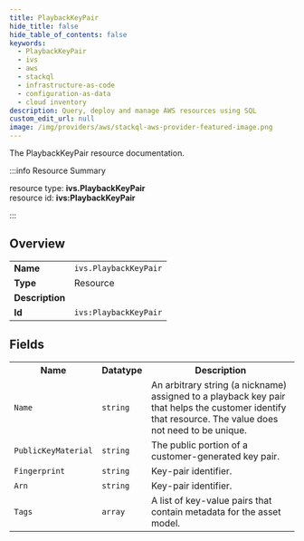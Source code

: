 ```yaml
---
title: PlaybackKeyPair
hide_title: false
hide_table_of_contents: false
keywords:
  - PlaybackKeyPair
  - ivs
  - aws
  - stackql
  - infrastructure-as-code
  - configuration-as-data
  - cloud inventory
description: Query, deploy and manage AWS resources using SQL
custom_edit_url: null
image: /img/providers/aws/stackql-aws-provider-featured-image.png
---
```

The PlaybackKeyPair resource documentation.

:::info Resource Summary

<div class="row">
<div class="providerDocColumn">
<span>resource type:&nbsp;<b>ivs.PlaybackKeyPair</b></span><br />
<span>resource id:&nbsp;<b>ivs:PlaybackKeyPair</b></span><br />
</div>
</div>

:::

## Overview
<table><tbody>
<tr><td><b>Name</b></td><td><code>ivs.PlaybackKeyPair</code></td></tr>
<tr><td><b>Type</b></td><td>Resource</td></tr>
<tr><td><b>Description</b></td><td></td></tr>
<tr><td><b>Id</b></td><td><code>ivs:PlaybackKeyPair</code></td></tr>
</tbody></table>

## Fields
<table><tbody>
<tr><th>Name</th><th>Datatype</th><th>Description</th></tr>
<tr><td><code>Name</code></td><td><code>string</code></td><td>An arbitrary string (a nickname) assigned to a playback key pair that helps the customer identify that resource. The value does not need to be unique.</td></tr><tr><td><code>PublicKeyMaterial</code></td><td><code>string</code></td><td>The public portion of a customer-generated key pair.</td></tr><tr><td><code>Fingerprint</code></td><td><code>string</code></td><td>Key-pair identifier.</td></tr><tr><td><code>Arn</code></td><td><code>string</code></td><td>Key-pair identifier.</td></tr><tr><td><code>Tags</code></td><td><code>array</code></td><td>A list of key-value pairs that contain metadata for the asset model.</td></tr>
</tbody></table>